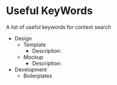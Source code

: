 # Useful KeyWords

A list of useful keywords for context search 

- Design
    - Template
        - Description:
    - Mockup
        - Description:
- Development
    - Boilerplates
